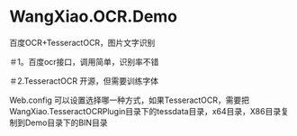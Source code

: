 # WangXiao.OCR.Demo
百度OCR+TesseractOCR，图片文字识别

＃1。百度ocr接口，调用简单，识别率不错

＃2.TesseractOCR 开源，但需要训练字体

Web.config 可以设置选择哪一种方式，如果TesseractOCR，需要把WangXiao.TesseractOCRPlugin目录下的tessdata目录，x64目录，X86目录复制到Demo目录下的BIN目录
